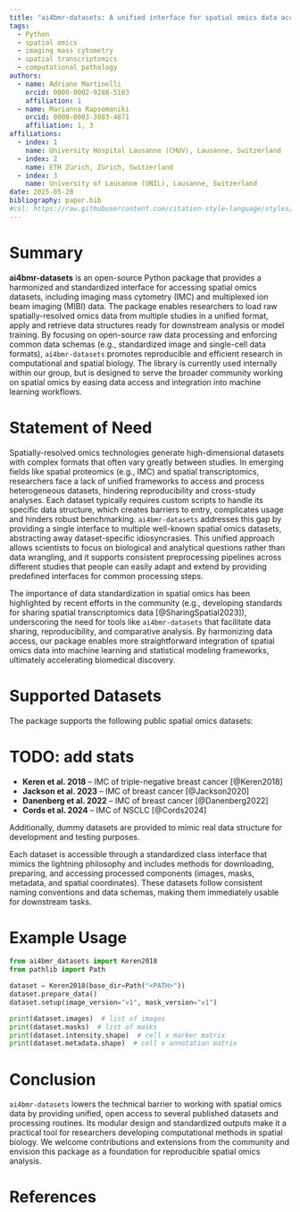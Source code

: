 ```yaml
---
title: "ai4bmr-datasets: A unified interface for spatial omics data access for computer vision and machine learning"
tags:
  - Python
  - spatial omics
  - imaging mass cytometry
  - spatial transcriptomics
  - computational pathology
authors:
  - name: Adriano Martinelli
    orcid: 0000-0002-9288-5103
    affiliation: 1
  - name: Marianna Rapsomaniki
    orcid: 0000-0003-3883-4871
    affiliation: 1, 3
affiliations:
  - index: 1
    name: University Hospital Lausanne (CHUV), Lausanne, Switzerland
  - index: 2
    name: ETH Zürich, Zürich, Switzerland
  - index: 3
    name: University of Lausanne (UNIL), Lausanne, Switzerland
date: 2025-05-28
bibliography: paper.bib
#csl: https://raw.githubusercontent.com/citation-style-language/styles/master/nature.csl
---
```


# Summary

**ai4bmr-datasets** is an open-source Python package that provides a harmonized and standardized interface for accessing
spatial omics datasets, including imaging mass cytometry (IMC) and multiplexed ion beam imaging (MIBI) data. The
package enables researchers to load raw spatially-resolved omics data from multiple studies in a unified format, apply 
and retrieve data structures ready for downstream analysis or model training. By
focusing on open-source raw data processing and enforcing common data schemas (e.g., standardized image and single-cell
data formats), `ai4bmr-datasets` promotes reproducible and efficient research in computational and spatial
biology. The library is currently used internally within our group, but is designed to serve the broader community
working on spatial omics by easing data access and integration into machine learning workflows.

# Statement of Need

Spatially-resolved omics technologies generate high-dimensional datasets with complex formats that often vary greatly
between studies. In emerging fields like spatial proteomics (e.g., IMC) and spatial transcriptomics, researchers face a
lack of unified frameworks to access and process heterogeneous datasets, hindering reproducibility and cross-study
analyses. Each dataset typically requires custom scripts to handle its specific data structure, which creates barriers
to entry, complicates usage and hinders robust benchmarking. `ai4bmr-datasets` addresses this gap by providing a single interface to
multiple well-known spatial omics datasets, abstracting away dataset-specific idiosyncrasies. This unified approach
allows scientists to focus on biological and analytical questions rather than data wrangling, and it supports consistent
preprocessing pipelines across different studies that people can easily adapt and extend by providing predefined interfaces for common processing steps.

The importance of data standardization in spatial omics has been highlighted by recent efforts in the community (e.g.,
developing standards for sharing spatial transcriptomics data [@SharingSpatial2023]), underscoring the need
for tools like `ai4bmr-datasets` that facilitate data sharing, reproducibility, and comparative analysis. By harmonizing
data access, our package enables more straightforward integration of spatial omics data into machine learning and
statistical modeling frameworks, ultimately accelerating biomedical discovery.

# Supported Datasets

The package supports the following public spatial omics datasets:
# TODO: add stats

- **Keren et al. 2018** – IMC of triple-negative breast cancer [@Keren2018]
- **Jackson et al. 2023** – IMC of breast cancer [@Jackson2020]
- **Danenberg et al. 2022** – IMC of breast cancer [@Danenberg2022]
- **Cords et al. 2024** – IMC of NSCLC [@Cords2024]

Additionally, dummy datasets are provided to mimic real data structure for development and testing purposes.

Each dataset is accessible through a standardized class interface that mimics the lightning philosophy and includes methods for downloading, preparing, and
accessing processed components (images, masks, metadata, and spatial coordinates). These datasets follow consistent
naming conventions and data schemas, making them immediately usable for downstream tasks.

# Example Usage

```python
from ai4bmr_datasets import Keren2018
from pathlib import Path

dataset = Keren2018(base_dir=Path("<PATH>"))
dataset.prepare_data()
dataset.setup(image_version="v1", mask_version="v1")

print(dataset.images)  # list of images
print(dataset.masks)  # list of masks
print(dataset.intensity.shape)  # cell x marker matrix
print(dataset.metadata.shape)  # cell x annotation matrix
```

# Conclusion

`ai4bmr-datasets` lowers the technical barrier to working with spatial omics data by providing unified, open access to
several published datasets and processing routines. Its modular design and standardized outputs make it a practical tool
for researchers developing computational methods in spatial biology. We welcome contributions and extensions from the
community and envision this package as a foundation for reproducible spatial omics analysis.

# References



